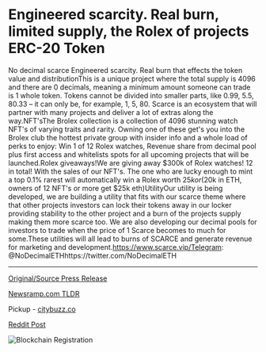 # Engineered scarcity. Real burn, limited supply, the Rolex of projects ERC-20 Token

No decimal scarce Engineered scarcity. Real burn that effects the token value and distributionThis is a unique project where the total supply is 4096 and there are 0 decimals, meaning a minimum amount someone can trade is 1 whole token. Tokens cannot be divided into smaller parts, like 0.99, 5.5, 80.33 – it can only be, for example, 1, 5, 80. Scarce is an ecosystem that will partner with many projects and deliver a lot of extras along the way.NFT'sThe Brolex collection is a collection of 4096 stunning watch NFT's of varying traits and rarity. Owning one of these get's you into the Brolex club the hottest private group with insider info and a whole load of perks to enjoy: Win 1 of 12 Rolex watches, Revenue share from decimal pool plus first access and whitelists spots for all upcoming projects that will be launched.Rolex giveaways!We are giving away $300k of Rolex watches! 12 in total! With the sales of our NFT's. The one who are lucky enough to mint a top 0.1% rarest will automatically win a Rolex worth $25k or ($20k in ETH, owners of 12 NFT's or more get $25k eth)UtilityOur utility is being developed, we are building a utility that fits with our scarce theme where that other projects investors can lock their tokens away in our locker providing stability to the other project and a burn of the projects supply making them more scarce too. We are also developing our decimal pools for investors to trade when the price of 1 Scarce becomes to much for some.These utilities will all lead to burns of SCARCE and generate revenue for marketing and development.https://www.scarce.vip/Telegram: @NoDecimalETHhttps://twitter.com/NoDecimalETH 

---

[Original/Source Press Release](https://blockchainwire.io/press-release/engineered-scarcity-real-burn-limited-supply-the-rolex-of-projects-erc-20-token-)
                    

[Newsramp.com TLDR](https://newsramp.com/curated-news/brolex-collection-unique-nft-project-with-engineered-scarcity-and-rolex-giveaways/6bd3bbecb5e509f81598c28c505e1198) 


Pickup - [citybuzz.co](https://citybuzz.co/2024/01/30/scarce-a-revolutionary-erc-20-token-with-engineered-scarcity)
 



[Reddit Post](https://www.reddit.com/r/CryptoNewsInfo/comments/1avjv19/brolex_collection_unique_nft_project_with/) 



![Blockchain Registration](https://cdn.newsramp.app/blockchainwire/qrcode/242/11/palegpDg.webp)